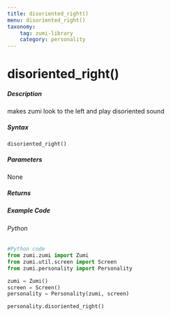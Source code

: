```yaml
---
title: disoriented_right()
menu: disoriented_right()
taxonomy:
    tag: zumi-library
    category: personality
---
```


# disoriented_right()

##### Description
makes zumi look to the left and play disoriented sound

##### Syntax
```disoriented_right()```<br />

##### Parameters
None

##### Returns

##### Example Code
###### Python
```python
#Python code
from zumi.zumi import Zumi
from zumi.util.screen import Screen
from zumi.personality import Personality

zumi = Zumi()
screen = Screen()
personality = Personality(zumi, screen)

personality.disoriented_right()
```